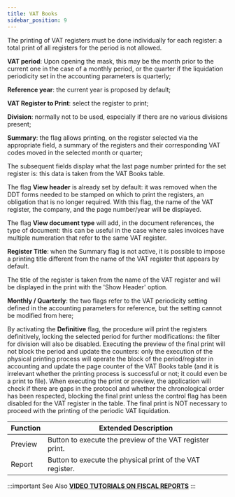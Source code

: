 ```yaml
---
title: VAT Books
sidebar_position: 9
---
```


The printing of VAT registers must be done individually for each register: a total print of all registers for the period is not allowed.

**VAT period**: Upon opening the mask, this may be the month prior to the current one in the case of a monthly period, or the quarter if the liquidation periodicity set in the accounting parameters is quarterly;

**Reference year**: the current year is proposed by default;

**VAT Register to Print**: select the register to print;

**Division**: normally not to be used, especially if there are no various divisions present;

**Summary**: the flag allows printing, on the register selected via the appropriate field, a summary of the registers and their corresponding VAT codes moved in the selected month or quarter;

The subsequent fields display what the last page number printed for the set register is: this data is taken from the VAT Books table.

The flag **View header** is already set by default: it was removed when the DDT forms needed to be stamped on which to print the registers, an obligation that is no longer required. With this flag, the name of the VAT register, the company, and the page number/year will be displayed.

The flag **View document type** will add, in the document references, the type of document: this can be useful in the case where sales invoices have multiple numeration that refer to the same VAT register.

**Register Title**: when the Summary flag is not active, it is possible to impose a printing title different from the name of the VAT register that appears by default.

The title of the register is taken from the name of the VAT register and will be displayed in the print with the 'Show Header' option.

**Monthly / Quarterly**: the two flags refer to the VAT periodicity setting defined in the accounting parameters for reference, but the setting cannot be modified from here;

By activating the **Definitive** flag, the procedure will print the registers definitively, locking the selected period for further modifications: the filter for division will also be disabled. Executing the preview of the final print will not block the period and update the counters: only the execution of the physical printing process will operate the block of the period/register in accounting and update the page counter of the VAT Books table (and it is irrelevant whether the printing process is successful or not; it could even be a print to file). When executing the print or preview, the application will check if there are gaps in the protocol and whether the chronological order has been respected, blocking the final print unless the control flag has been disabled for the VAT register in the table. The final print is NOT necessary to proceed with the printing of the periodic VAT liquidation.

| Function | Extended Description |
| --- | --- |
| Preview | Button to execute the preview of the VAT register print. |
| Report | Button to execute the physical print of the VAT register. |


:::important See Also 
[**VIDEO TUTORIALS ON FISCAL REPORTS**](/docs/video/finance/intro)
:::